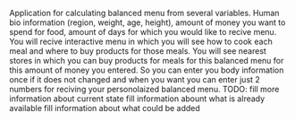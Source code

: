 Application for calculating balanced menu from several variables. Human bio information (region, weight, age, height), amount of money you want to spend for food, amount of days for which you would like to recive menu. You will recive interactive menu in which you will see how to cook each meal and where to buy products for those meals. You will see nearest stores in which you can buy products for meals for this balanced menu for this amount of money you entered. So you can enter you body information once if it does not changed and when you want you can enter just 2 numbers for reciving your personolaized balanced menu. 
TODO:
  fill more information about current state
  fill information abount what is already available 
  fill information about what could be added
